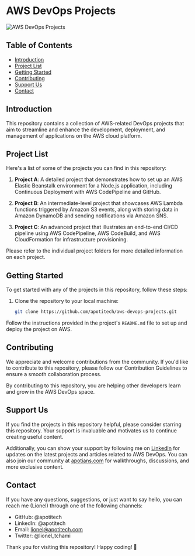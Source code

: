 # AWS DevOps Projects

![AWS DevOps Projects](https://your-image-url.com)

## Table of Contents

- [Introduction](#introduction)
- [Project List](#project-list)
- [Getting Started](#getting-started)
- [Contributing](#contributing)
- [Support Us](#support-us)
- [Contact](#contact)

## Introduction

This repository contains a collection of AWS-related DevOps projects that aim to streamline and enhance the development, deployment, and management of applications on the AWS cloud platform.

## Project List

Here's a list of some of the projects you can find in this repository:

1. **Project A**: A detailed project that demonstrates how to set up an AWS Elastic Beanstalk environment for a Node.js application, including Continuous Deployment with AWS CodePipeline and GitHub.

2. **Project B**: An intermediate-level project that showcases AWS Lambda functions triggered by Amazon S3 events, along with storing data in Amazon DynamoDB and sending notifications via Amazon SNS.

3. **Project C**: An advanced project that illustrates an end-to-end CI/CD pipeline using AWS CodePipeline, AWS CodeBuild, and AWS CloudFormation for infrastructure provisioning.

Please refer to the individual project folders for more detailed information on each project.

## Getting Started

To get started with any of the projects in this repository, follow these steps:

1. Clone the repository to your local machine:

   ```bash
   git clone https://github.com/apotitech/aws-devops-projects.git
   ```

Follow the instructions provided in the project's `README.md` file to set up and deploy the project on AWS.

## Contributing

We appreciate and welcome contributions from the community. If you'd like to contribute to this repository, please follow our Contribution Guidelines to ensure a smooth collaboration process.

By contributing to this repository, you are helping other developers learn and grow in the AWS DevOps space.

## Support Us

If you find the projects in this repository helpful, please consider starring this repository. Your support is invaluable and motivates us to continue creating useful content.

Additionally, you can show your support by following me on [LinkedIn](https://linkedin.com) for updates on the latest projects and articles related to AWS DevOps. You can also join our community at [apotians.com](https://apotians.com) for walkthroughs, discussions, and more exclusive content.

## Contact

If you have any questions, suggestions, or just want to say hello, you can reach me (Lionel) through one of the following channels:

- GitHub: @apotitech
- LinkedIn: @apotitech
- Email: lionel@apotitech.com
- Twitter: @lionel_tchami

Thank you for visiting this repository! Happy coding! 🚀
